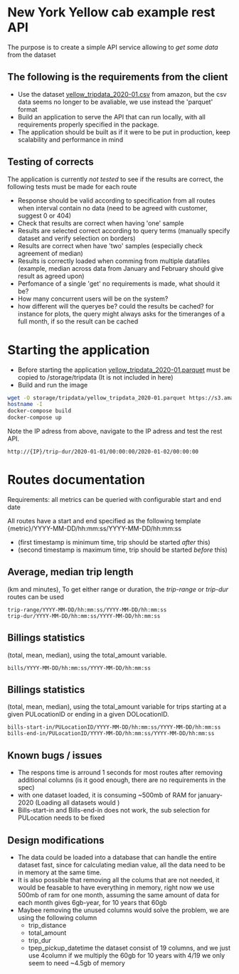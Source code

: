 # New York Yellow cab example rest API

The purpose is to create a simple API service allowing to _get some data_ from the dataset

## The following is the requirements from the client
* Use the dataset [yellow_tripdata_2020-01.csv](https://s3.amazonaws.com/nyc-tlc/trip+data/yellow_tripdata_2020-01.csv) from amazon, but the csv data seems no longer to be avaliable, we use instead the 'parquet' format
* Build an application to serve the API that can run locally, with all requirements properly specified in the package.
* The application should be built as if it were to be put in production, keep scalability and performance in mind

## Testing of corrects
The application is currently _not tested_ to see if the results are correct, the following tests must be made for each route
* Response should be valid according to specification from all routes when interval contain no data (need to be agreed with customer, suggest 0 or 404)
* Check that results are correct when having 'one' sample
* Results are selected correct according to query terms (manually specify dataset and verify selection on borders)
* Results are correct when have 'two' samples (especially check agreement of median)
* Results is correctly loaded when comming from multiple datafiles (example, median across data from January and February should give result as agreed upon)
* Perfomance of a single 'get' no requirements is made, what should it be?
* How many concurrent users will be on the system?
* how different will the queryes be? could the results be cached? for instance for plots, the query might always asks for the timeranges of a full month, if so the result can be cached

# Starting the application
* Before starting the application [yellow_tripdata_2020-01.parquet](https://s3.amazonaws.com/nyc-tlc/trip+data/yellow_tripdata_2020-01.parquet) must be copied to /storage/tripdata (It is not included in here)
* Build and run the image
```sh
wget -O storage/tripdata/yellow_tripdata_2020-01.parquet https://s3.amazonaws.com/nyc-tlc/trip+data/yellow_tripdata_2020-01.parquet 
hostname -I
docker-compose build
docker-compose up
```
Note the IP adress from above, navigate to the IP adress and test the rest API.
```
http://{IP}/trip-dur/2020-01-01/00:00:00/2020-01-02/00:00:00
```

# Routes documentation
Requirements: all metrics can be queried with configurable start and end date

All routes have a start and end specified as the following template
{metric}/YYYY-MM-DD/hh:mm:ss/YYYY-MM-DD/hh:mm:ss 
* (first timestamp is minimum time, trip should be started _after_ this)
* (second timestamp is maximum time, trip should be started _before_ this)

## Average, median trip length 
(km and minutes), 
To get either range or duration, the _trip-range_ or _trip-dur_ routes can be used
```
trip-range/YYYY-MM-DD/hh:mm:ss/YYYY-MM-DD/hh:mm:ss 
trip-dur/YYYY-MM-DD/hh:mm:ss/YYYY-MM-DD/hh:mm:ss 
```

## Billings statistics 
(total, mean, median), using the total_amount variable.
```
bills/YYYY-MM-DD/hh:mm:ss/YYYY-MM-DD/hh:mm:ss 
```
## Billings statistics 
(total, mean, median), using the total_amount variable for trips starting at a given PULocationID or ending in a given DOLocationID.
```
bills-start-in/PULocationID/YYYY-MM-DD/hh:mm:ss/YYYY-MM-DD/hh:mm:ss
bills-end-in/PULocationID/YYYY-MM-DD/hh:mm:ss/YYYY-MM-DD/hh:mm:ss
```

## Known bugs / issues
* The respons time is arround 1 seconds for most routes after removing additional columns (is it good enough, there are no requirements in the spec)
* with one dataset loaded, it is consuming ~500mb of RAM for january-2020 (Loading all datasets would )
* Bills-start-in and Bills-end-in  does not work, the sub selection for PULocation needs to be fixed

## Design modifications
* The data could be loaded into a database that can handle the entire dataset fast, since for calculating median value, all the data need to be in memory at the same time.
* It is also possible that removing all the colums that are not needed, it would be feasable to have everything in memory, right now we use 500mb of ram for one month, assuming the same amount of data for each month gives 6gb-year, for 10 years that 60gb
* Maybee removing the unused columns would solve the problem, we are using the following column
  * trip_distance
  * total_amount
  * trip_dur
  * tpep_pickup_datetime
the dataset consist of 19 columns, and we just use 4column if we multiply the 60gb for 10 years with 4/19 we only seem to need ~4.5gb of memory